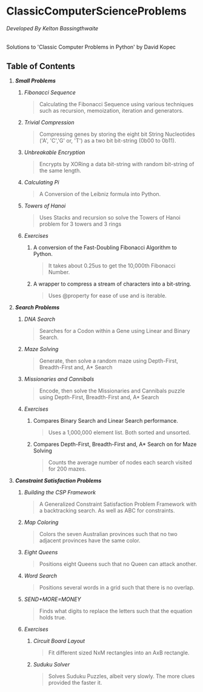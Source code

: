 # ClassicComputerScienceProblems

######    _Developed By Kelton Bassingthwaite_

Solutions to 'Classic Computer Problems in Python' by David Kopec


## Table of Contents



1. ___Small Problems___
    1. _Fibonacci Sequence_
        > Calculating the Fibonacci Sequence using various techniques such as 
        recursion, memoization, iteration and generators.
        
    1. _Trivial Compression_
        > Compressing genes by storing the eight bit String Nucleotides ('A', 'C','G' or, 'T')
        as a two bit bit-string (0b00 to 0b11). 
    
    1. _Unbreakable Encryption_
        > Encrypts by XORing a data bit-string with random
        bit-string of the same length. 
    
    1. _Calculating Pi_
        > A Conversion of the Leibniz formula into Python.
        
    1. _Towers of Hanoi_
        > Uses Stacks and recursion so solve the Towers of Hanoi
        problem for 3 towers and 3 rings
        
    1. _Exercises_
        1. A conversion of the Fast-Doubling Fibonacci Algorithm to Python.
            > It takes about 0.25us to get the 10,000th Fibonacci Number.
        1. A wrapper to compress a stream of characters into a bit-string.
            > Uses @property for ease of use and is iterable.
     
1. ___Search Problems___
    1. _DNA Search_
        > Searches for a Codon within a Gene using Linear and Binary Search. 
    
    1. _Maze Solving_
        > Generate, then solve a random maze using Depth-First, Breadth-First and, A* Search
    
    1. _Missionaries and Cannibals_
        > Encode, then solve the Missionaries and Cannibals puzzle using 
        Depth-First, Breadth-First and, A* Search
    
    1. _Exercises_
        1. Compares Binary Search and Linear Search performance.
            >  Uses a 1,000,000 element list. Both sorted and unsorted.
        1. Compares Depth-First, Breadth-First and, A* Search on for Maze Solving
            > Counts the average number of nodes each search visited for 200 mazes.
       
1. ___Constraint Satisfaction Problems___
    1. _Building the CSP Framework_
        > A Generalized Constraint Satisfaction Problem Framework with a backtracking search.
        As well as ABC for constraints.
    
    1. _Map Coloring_
         > Colors the seven Australian provinces such that
         no two adjacent provinces have the same color.
         
    1. _Eight Queens_
        > Positions eight Queens such that no Queen can attack another.
    
    1. _Word Search_
        > Positions several words in a grid such that there is no overlap.
    
    1. _SEND+MORE=MONEY_
        > Finds what digits to replace the letters such that the equation
        holds true.
      
    1. _Exercises_
        1. _Circuit Board Layout_
            > Fit different sized NxM rectangles into an AxB rectangle.
        1. _Suduku Solver_
            > Solves Suduku Puzzles, albeit very slowly. The more clues provided the faster it. 



    
  